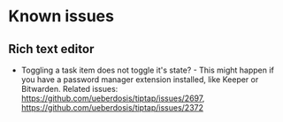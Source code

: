 # Known issues

## Rich text editor

- Toggling a task item does not toggle it's state? - This might happen if you have a password manager extension installed, like Keeper or Bitwarden. Related issues: https://github.com/ueberdosis/tiptap/issues/2697, https://github.com/ueberdosis/tiptap/issues/2372